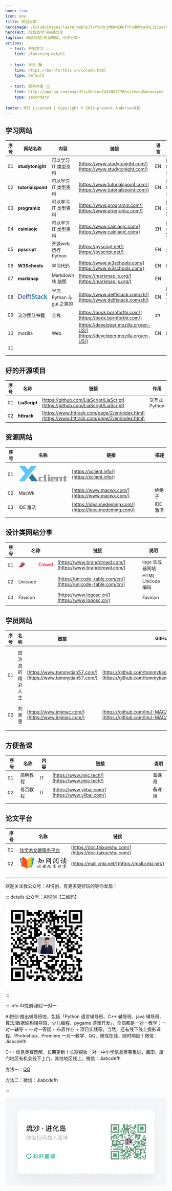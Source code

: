 ```yaml
---
home: true
icon: any
title: 网站分享
heroImage: /ColumnImages/learn_web/p7txftoOcjMKWNE06fYFodUWzavRIJdiss7VJGIC.jpg
heroText: AI悦创学习网站分享
tagline: 阅读网站\资源网站，与你分享~
actions:
  - text: 开始学习 💡
    link: /learning_web/01

  - text: 专栏 📚
    link: https://bornforthis.cn/column.html
    type: default

  - text: 联系作者 👩‍🎓
    link: http://wpa.qq.com/msgrd?v=3&uin=1432803776&site=qq&menu=yes
    type: secondary

footer: MIT Licensed | Copyright © 2018-present AndersonHJB
---
```


## 学习网站


| 序号 | 网站名称                          | 内容                      | 链接                                                         | 语言 | 发现原因                |
| ---- | --------------------------------- | ------------------------- | ------------------------------------------------------------ | ---- | ----------------------- |
| 01   | **studytonight**                  | 可以学习 IT 类型资料      | [https://www.studytonight.com/](https://www.studytonight.com/) | EN   | 搜寻 tkinter 知识点     |
| 02   | **tutorialspoint**                | 可以学习 IT 类型资料      | [https://www.tutorialspoint.com/](https://www.tutorialspoint.com/) | EN   | 搜寻 tkinter 知识点     |
| 03   | **programiz**                     | 可以学习 IT 类型资料      | [https://www.programiz.com/](https://www.programiz.com/)     | EN   | 搜寻 casefold() 知识点  |
| 04   | **cainiaojc**                     | 可以学习 IT 类型资料      | [https://www.cainiaojc.com/](https://www.cainiaojc.com/)     | ZH   | 搜寻 casefold() 知识点  |
| 05   | **pyscript**                      | 开源web运行Python         | [https://pyscript.net/](https://pyscript.net/)               | EN   | 公众号                  |
| 06   | **W3Schools**                     | 学习代码                  | [https://www.w3schools.com/](https://www.w3schools.com/)     | EN   | HTML                    |
| 07   | **markmap**                       | Markdown 转 脑图          | [https://markmap.js.org/](https://markmap.js.org/)           | EN   |                         |
| 08   | ![logo](./README.assets/logo.png) | 学习 Python 与 gui 之类的 | [https://www.delftstack.com/zh/](https://www.delftstack.com/zh/) | EN   | Python GUI Tkinter Text |
| 09   | 流沙团队书籍                      | 全栈                      | [https://book.bornforthi.com/](https://book.bornforthi.com/) | zh   |                         |
| 10   | mozilla                           | Web                       | [https://developer.mozilla.org/en-US/](https://developer.mozilla.org/en-US/) | EN   | HTML em                 |
| 11   |                                   |                           |                                                              |      |                         |
|      |                                   |                           |                                                              |      |                         |
|      |                                   |                           |                                                              |      |                         |

## 好的开源项目

| 序号 | 名称          | 链接                                                         | 作用          |
| ---- | ------------- | ------------------------------------------------------------ | ------------- |
| 01   | **LiaScript** | [https://github.com/LiaScript/LiaScript](https://github.com/LiaScript/LiaScript) | 交互式 Python |
| 02   | **httrack**   | [https://www.httrack.com/page/2/en/index.html](https://www.httrack.com/page/2/en/index.html) |               |

## 资源网站

| 序号 | 名称                                                 | 链接                                                     | 描述     |
| ---- | ---------------------------------------------------- | -------------------------------------------------------- | -------- |
| 01   | ![精品MAC应用分享](./README.assets/logo-8305990.png) | [https://xclient.info/](https://xclient.info/)           |          |
| 02   | MacWk                                                | [https://www.macwk.com/](https://www.macwk.com/)         | 绝绝子   |
| 03   | IDE 激活                                             | [https://idea.medeming.com/](https://idea.medeming.com/) | IDE 激活 |
|      |                                                      |                                                          |          |
|      |                                                      |                                                          |          |

## 设计类网站分享

| 序号 | 名称                                                         | 链接                                                         | 说明              |
| ---- | ------------------------------------------------------------ | ------------------------------------------------------------ | ----------------- |
| 01   | ![BrandCrowd](./README.assets/brandcrowd-logo-5d59400c52.svg) | [https://www.brandcrowd.com/](https://www.brandcrowd.com/)   | logo 生成器网站   |
| 02   | Unicode                                                      | [https://unicode-table.com/cn/](https://unicode-table.com/cn/) | HTML Unicode 编码 |
| 03   | Favicon                                                      | [https://www.logosc.cn/](https://www.logosc.cn/)             | Favicon           |
|      |                                                              |                                                              |                   |

## 学员网站

| 序号 | 名称             | 链接                                                         | GitHub                                                       | 日期                                                   |
| ---- | ---------------- | ------------------------------------------------------------ | ------------------------------------------------------------ | ------------------------------------------------------ |
| 01   | 田浩良的精彩人生 | [https://www.tommytian57.com/](https://www.tommytian57.com/) | [https://github.com/tommytian57/tommytian57.github.io](https://github.com/tommytian57/tommytian57.github.io) | 成功日期：2022年8月6日，晚 11:35:30「美·纽约」正式上线 |
| 02   | 刘家惠           | [https://www.imjmac.com/](https://www.imjmac.com/)           | [https://github.com/ImJ-MAC/ImJ-MAC.github.io](https://github.com/ImJ-MAC/ImJ-MAC.github.io) |                                                        |
|      |                  |                                                              |                                                              |                                                        |
|      |                  |                                                              |                                                              |                                                        |
|      |                  |                                                              |                                                              |                                                        |

## 方便备课

| 序号 | 名称     | 内容 | 链接                                               | 说明   |
| ---- | -------- | ---- | -------------------------------------------------- | ------ |
| 01   | 简明教程 | IT   | [https://www.jmjc.tech/](https://www.jmjc.tech/)   | 备课用 |
| 02   | 易百教程 | IT   | [https://www.yiibai.com/](https://www.yiibai.com/) | 备课用 |
|      |          |      |                                                    |        |
|      |          |      |                                                    |        |

## 论文平台

| 序号 | 名称                                                         | 链接                                                     |
| ---- | ------------------------------------------------------------ | -------------------------------------------------------- |
| 01   | [钛学术文献服务平台](https://doc.taixueshu.com/)             | [https://doc.taixueshu.com/](https://doc.taixueshu.com/) |
| 02   | [![img](./README.assets/toplogo.png)](https://mall.cnki.net/) | [https://mall.cnki.net/](https://mall.cnki.net/)         |
|      |                                                              |                                                          |
|      |                                                              |                                                          |
|      |                                                              |                                                          |
|      |                                                              |                                                          |



欢迎关注我公众号：AI悦创，有更多更好玩的等你发现！

::: details 公众号：AI悦创【二维码】

![](/gzh.jpg)

:::

::: info AI悦创·编程一对一

AI悦创·推出辅导班啦，包括「Python 语言辅导班、C++ 辅导班、java 辅导班、算法/数据结构辅导班、少儿编程、pygame 游戏开发」，全部都是一对一教学：一对一辅导 + 一对一答疑 + 布置作业 + 项目实践等。当然，还有线下线上摄影课程、Photoshop、Premiere 一对一教学、QQ、微信在线，随时响应！微信：Jiabcdefh

C++ 信息奥赛题解，长期更新！长期招收一对一中小学信息奥赛集训，莆田、厦门地区有机会线下上门，其他地区线上。微信：Jiabcdefh

方法一：[QQ](http://wpa.qq.com/msgrd?v=3&uin=1432803776&site=qq&menu=yes)

方法二：微信：Jiabcdefh

:::

![](/zsxq.jpg)
